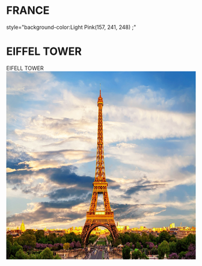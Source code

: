 # FRANCE
<!DOCTYPE html>
<html>
  
   <head>
     <body></body> style="background-color:Light Pink(157, 241, 248) ;"</body>
<body>
<h1> EIFFEL TOWER</h1>
              <h1"font: size L 100px;px;">  EIFELL TOWER  </h1>
              <img src="Paris.jpg" witdth="500" height="500" alt="Paris" 
              class="center">
              
</body>
</html>
